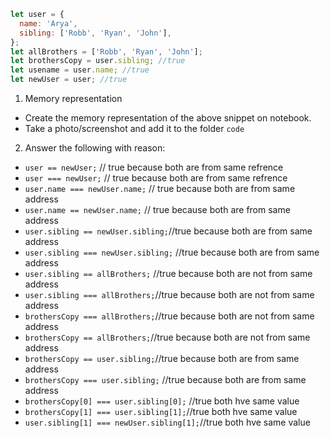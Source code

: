 ```js
let user = {
  name: 'Arya',
  sibling: ['Robb', 'Ryan', 'John'],
};
let allBrothers = ['Robb', 'Ryan', 'John'];
let brothersCopy = user.sibling; //true
let usename = user.name; //true
let newUser = user; //true
```

1. Memory representation

- Create the memory representation of the above snippet on notebook.
- Take a photo/screenshot and add it to the folder `code`

<!-- To add this image here use ![name](./hello.jpg) -->

2. Answer the following with reason:

- `user == newUser;` // true because both are from same refrence
- `user === newUser;` //  true because both are from same refrence
- `user.name === newUser.name;` // true because both are from same address
- `user.name == newUser.name;` //  true because both are from same address
- `user.sibling == newUser.sibling;`//true because both are from same address
- `user.sibling === newUser.sibling;` //true because both are from same address
- `user.sibling == allBrothers;` //true because both are not from same address
- `user.sibling === allBrothers;`//true because both are not from same address
- `brothersCopy === allBrothers;`//true because both are not from same address
- `brothersCopy == allBrothers;`//true because both are not from same address
- `brothersCopy == user.sibling;`//true because both are from same address
- `brothersCopy === user.sibling;` //true because both are from same address
- `brothersCopy[0] === user.sibling[0];` //true both hve same value
- `brothersCopy[1] === user.sibling[1];`//true both hve same value
- `user.sibling[1] === newUser.sibling[1];`//true both hve same value
